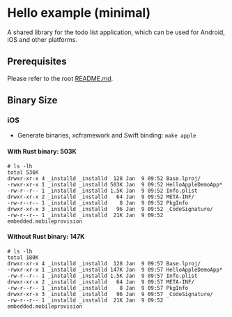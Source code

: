 # Hello example (minimal)

A shared library for the todo list application, which can be used for Android, iOS and other platforms.

## Prerequisites

Please refer to the root [README.md](../README.md).

## Binary Size

### iOS

- Generate binaries, xcframework and Swift binding: `make apple`

#### With Rust binary: 503K

```shell
# ls -lh
total 536K
drwxr-xr-x 4 _installd _installd  128 Jan  9 09:52 Base.lproj/
-rwxr-xr-x 1 _installd _installd 503K Jan  9 09:52 HelloAppleDemoApp*
-rw-r--r-- 1 _installd _installd 1.5K Jan  9 09:52 Info.plist
drwxr-xr-x 2 _installd _installd   64 Jan  9 09:52 META-INF/
-rw-r--r-- 1 _installd _installd    8 Jan  9 09:52 PkgInfo
drwxr-xr-x 3 _installd _installd   96 Jan  9 09:52 _CodeSignature/
-rw-r--r-- 1 _installd _installd  21K Jan  9 09:52 embedded.mobileprovision
```

#### Without Rust binary: 147K

```shell
# ls -lh
total 180K
drwxr-xr-x 4 _installd _installd  128 Jan  9 09:57 Base.lproj/
-rwxr-xr-x 1 _installd _installd 147K Jan  9 09:57 HelloAppleDemoApp*
-rw-r--r-- 1 _installd _installd 1.5K Jan  9 09:57 Info.plist
drwxr-xr-x 2 _installd _installd   64 Jan  9 09:57 META-INF/
-rw-r--r-- 1 _installd _installd    8 Jan  9 09:57 PkgInfo
drwxr-xr-x 3 _installd _installd   96 Jan  9 09:57 _CodeSignature/
-rw-r--r-- 1 _installd _installd  21K Jan  9 09:52 embedded.mobileprovision
```
